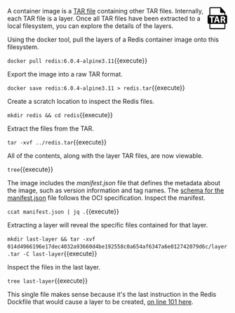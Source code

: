 <img align="right" src="./assets/tar.png" width="50">
A container image is a <a href="https://en.wikipedia.org/wiki/Tar_(computing)">TAR file</a> containing other TAR files. Internally, each TAR file is a layer. Once all TAR files have been extracted to a local filesystem, you can explore the details of the layers.

Using the docker tool, pull the layers of a Redis container image onto this filesystem.

`docker pull redis:6.0.4-alpine3.11`{{execute}}

Export the image into a raw TAR format.

`docker save redis:6.0.4-alpine3.11 > redis.tar`{{execute}}

Create a scratch location to inspect the Redis files.

`mkdir redis && cd redis`{{execute}}

Extract the files from the TAR.

`tar -xvf ../redis.tar`{{execute}}

All of the contents, along with the layer TAR files, are now viewable.

`tree`{{execute}}

The image includes the _manifest.json_ file that defines the metadata about the image, such as version information and tag names. The [schema for the manifest.json](https://github.com/opencontainers/image-spec/blob/master/manifest.md) file follows the OCI specification. Inspect the manifest.

`ccat manifest.json | jq .`{{execute}}

Extracting a layer will reveal the specific files contained for that layer.

`mkdir last-layer && tar -xvf 014d4966196e17dec4032a93660d4be192558c0a654af6347a6e012742079d6c/layer.tar -C last-layer`{{execute}}

Inspect the files in the last layer.

`tree last-layer`{{execute}}

This single file makes sense because it's the last instruction in the Redis Dockfile that would cause a layer to be created, [on line 101 here](https://github.com/docker-library/redis/blob/master/6.0/Dockerfile#L101).
